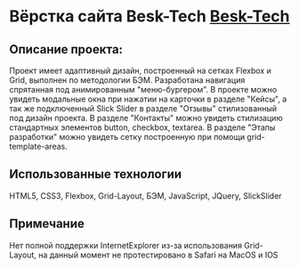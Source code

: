 # Вёрстка сайта Besk-Tech [Besk-Tech](https://timursheptak.github.io/besk-tech/)

## Описание проекта:

Проект имеет адаптивный дизайн, построенный на сетках Flexbox и Grid, выполнен по методологии БЭМ. Разработана навигация спрятанная под анимированным "меню-бургером".
В проекте можно увидеть модальные окна при нажатии на карточки в разделе "Кейсы", а так же подключенный Slick Slider в разделе "Отзывы" стилизованный под дизайн проекта.
В разделе "Контакты" можно увидеть стилизацию стандартных элементов button, checkbox, textarea.
В разделе "Этапы разработки" можно увидеть сетку построенную при помощи grid-template-areas.

## Использованные технологии

HTML5, CSS3, Flexbox, Grid-Layout, БЭМ, JavaScript, JQuery, SlickSlider

## Примечание

Нет полной поддержки InternetExplorer из-за использования Grid-Layout, на данный момент не протестировано в Safari на MacOS и IOS
